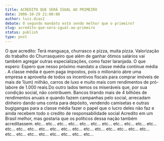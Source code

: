 ```yaml
---
title: ACREDITO QUE SERÁ IGUAL AO PRIMEIRO
date: 2006-10-29 21:00:00
author: luiz.dias2
debate: O segundo mandato está sendo melhor que o primeiro?
slug: acredito-que-sera-igual-ao-primeiro
status: publish 
type: post
---
```


O que acredito: Terá manguaça, churrasco e pizza, muita pizza. Valorização do trabalho do Churrasqueiro que além de ganhar ótimos salários vai também agregar outras especializações, como fazer laranjada. O que espero: Espero que nesso próximo mandato a classe média continue média . A classe média é quem paga impostos, pois o milionário abre uma empresa e aproveita de todos os incentivos fiscais para comprar imóveis de mais de 1(um) milhão, carros de luxo e muito mais com rendimentos de pró-labore de 1.000 reais.Do outro lados temos os miseráveis que, por sua condição social, não contribuem. Bancos tirando mais de 4 bilhões de rendimentos anuais e quando fazem campanhas pelo social, arrecadam dinheiro dando uma conta para depósito, vendendo camisetas e outras bugigangas para a classe média fazer o papel que o lucro deles não faz e ainda recebem todo o credito de responsabilidade social Acredito em um Brasil melhor, mas gostaria que os politicos dessa nação também acreditassem. etc... etc... etc... etc... etc... etc... etc... etc... etc... etc... etc... etc... etc... etc... etc... etc... etc... etc... etc... etc... etc... etc... etc... etc... etc... etc... etc... etc... etc... etc... etc... etc...
